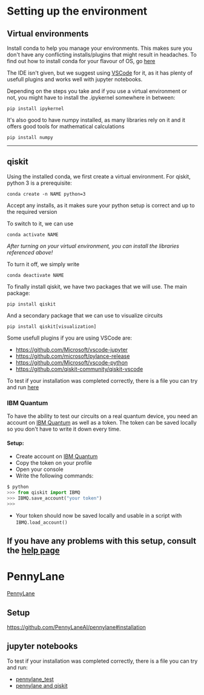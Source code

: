 # Setting up the environment

## Virtual environments

Install conda to help you manage your environments. This makes sure you don't have any conflicting installs/plugins that might result in headaches. To find out how to install conda for your flavour of OS, go [here](https://conda.io/projects/conda/en/latest/user-guide/install/index.html)

The IDE isn't given, but we suggest using [VSCode](https://code.visualstudio.com/) for it, as it has plenty of usefull plugins and works well with jupyter notebooks.

Depending on the steps you take and if you use a virtual environment or not, you might have to install the .ipykernel somewhere in between:

```
pip install ipykernel
```

It's also good to have numpy installed, as many libraries rely on it and it offers good tools for mathematical calculations

```
pip install numpy
```

---


## qiskit

Using the installed conda, we first create a virtual environment. For qiskit, python 3 is a prerequisite:
```
conda create -n NAME python=3
```

Accept any installs, as it makes sure your python setup is correct and up to the required version

To switch to it, we can use
```
conda activate NAME
```

_After turning on your virtual environment, you can install the libraries referenced above!_

To turn it off, we simply write
```
conda deactivate NAME
```

To finally install qiskit, we have two packages that we will use. The main package:

```
pip install qiskit
```

And a secondary package that we can use to visualize circuits
```
pip install qiskit[visualization]
```

Some usefull plugins if you are using VSCode are:
- https://github.com/Microsoft/vscode-jupyter
- https://github.com/microsoft/pylance-release
- https://github.com/Microsoft/vscode-python
- https://github.com/qiskit-community/qiskit-vscode

To test if your installation was completed correctly, there is a file you can try and run [here](https://github.com/RicardoMonteiroSimoes/ZHAW_PAHS212/blob/main/jupyter/qiskit_test.ipynb)

### IBM Quantum

To have the ability to test our circuits on a real quantum device, you need an account on [IBM Quantum](https://quantum-computing.ibm.com/) as well as a token. The token can be saved locally so you don't have to write it down every time.

#### Setup:
- Create account on [IBM Quantum](https://quantum-computing.ibm.com/)
- Copy the token on your profile
- Open your console
- Write the following commands:
```python
$ python
>>> from qiskit import IBMQ
>>> IBMQ.save_account("your token")
>>>
```
- Your token should now be saved locally and usable in a script with `IBMQ.load_account()`

If you have any problems with this setup, consult the [help page](https://quantum-computing.ibm.com/lab/docs/iql/manage/account/ibmq)
---


# PennyLane

[PennyLane](https://pennylane.ai/)

## Setup
https://github.com/PennyLaneAI/pennylane#installation


## jupyter notebooks

To test if your installation was completed correctly, there is a file you can try and run:
- [pennylane_test](jupyter/pennylane_test.ipynb)
- [pennylane and qiskit](jupyter/pennylane_qiskit.ipynb)


